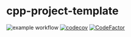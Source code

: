 # cpp-project-template
![example workflow](https://github.com/Link2Link/cpp-project-template/actions/workflows/CI.yml/badge.svg)
[![codecov](https://codecov.io/gh/Link2Link/cpp-project-template/branch/main/graph/badge.svg?token=IVR8NDU2F7)](https://codecov.io/gh/Link2Link/cpp-project-template)
[![CodeFactor](https://www.codefactor.io/repository/github/link2link/cpp-project-template/badge)](https://www.codefactor.io/repository/github/link2link/cpp-project-template)
